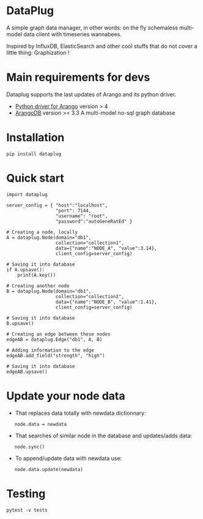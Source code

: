 DataPlug
========

A simple graph data manager, in other words: on the fly schemaless multi-model data client with timeseries wannabees.

Inspired by InfluxDB, ElasticSearch and other cool stuffs that do not cover a little thing: Graphization !


Main requirements for devs
==========================

Dataplug supports the last updates of Arango and its python driver.

 + [Python driver for Arango](https://github.com/joowani/python-arango) version > 4
 + [ArangoDB](https://www.arangodb.com) version >= 3.3
	    A multi-model no-sql graph database



Installation
============

```
pip install dataplug
```

Quick start
===========

```
import dataplug

server_config = { "host":"localhost",
                  "port": 7144,
                  "username": "root",
                  "password":"autoGeneRatEd" }

# Creating a node, locally
A = dataplug.Node(domain="db1",
                  collection="collection1",
                  data={"name":"NODE_A", "value":3.14},
                  client_config=server_config)

# Saving it into database
if A.upsave():
    print(A.key())

# Creating another node
B = dataplug.Node(domain="db1",
                  collection="collection2",
                  data={"name":"NODE_B", "value":1.41},
                  client_config=server_config)

# Saving it into database
B.upsave()

# Creating an edge between these nodes
edgeAB = dataplug.Edge("db1", A, B)

# Adding information to the edge
edgeAB.add_field("strength", "high")

# Saving it into database
edgeAB.upsave()

```

Update your node data
=====================

 - That replaces data totally with newdata dictionnary:
 ```
    node.data = newdata
 ```

 - That searches of similar node in the database and updates/adds data:
 ```
    node.sync()
 ```

 - To append/update data with newdata use:
 ```
    node.data.update(newdata)
 ```

Testing
=======

```
pytest -v tests
```
